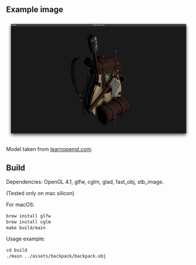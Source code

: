 ## Example image

![img](./misc/render_example.png)

Model taken from [learnopengl.com](https://learnopengl.com/Model-Loading/Model).

## Build
Dependencies:
OpenGL 4.1, glfw, cglm, glad, fast_obj, stb_image.

(Tested only on mac silicon)

For macOS:
```
brew install glfw
brew install cglm
make build/main
```

Usage example:

```
cd build
./main ../assets/backpack/backpack.obj
```
